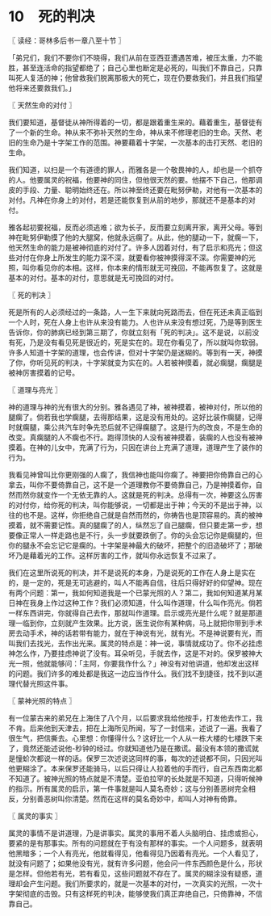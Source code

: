 # 10　死的判决



〖 读经：哥林多后书一章八至十节 〗

「弟兄们，我们不要你们不晓得，我们从前在亚西亚遭遇苦难，被压太重，力不能胜，甚至连活命的指望都绝了；自己心里也断定是必死的，叫我们不靠自己，只靠叫死人复活的神；他曾救我们脱离那极大的死亡，现在仍要救我们，并且我们指望他将来还要救我们。」



〖 天然生命的对付 〗

我们要知道，基督徒从神所得着的一切，都是跟着重生来的。藉着重生，基督徒有了一个新的生命。神从来不弥补天然的生命，神从来不修理老旧的生命。天然、老旧的生命乃是十字架工作的范围。神要藉着十字架，一次基本的击打天然、老旧的生命。

我们知道，以扫是一个有道德的罪人，而雅各是一个敬畏神的人，却也是一个抓夺的人。他要属灵的祝福，他要神的同住，但他很天然的要。他摆不下自己，他那调皮的手段、力量、聪明始终还在。所以神至终还要在毗努伊勒，对他有一次基本的对付。凡神在你身上的对付，若是还能恢复到从前的地步，那就还不是基本的对付。

雅各起初要祝福，反而必须逃难；欲为长子，反而要立刻离开家，离开父母。等到神在毗努伊勒摸了他的大腿窝，他就永远瘸了。从此，他的腿动一下，就瘸一下，他天然生命的能力是被神彻底的对付了。许多人因着对付，有了启示和亮光；但这些对付在你身上所发生的能力深不深，就要看你被神摸得深不深。你需要神的光照，叫你看见你的本相。这样，你本来的情形就无可挽回，不能再恢复了。这就是基本的对付。基本的对付，意思就是无可挽回的对付。



〖 死的判决 〗

死是所有的人必须经过的一条路，人一生下来就向死路而去，但在死还未真正临到一个人时，死在人身上也许从来没有能力。人也许从来没有想过死，乃是等到医生告诉你，你的肺病已经到第三期了，你就立刻有「死的判决」。这不是说，以前没有死，乃是没有看见死是很近的，死是实在的。现在你看见了，所以就叫你软弱。许多人知道十字架的道理，也会传讲，但对十字架仍是迷糊的。等到有一天，神摸了你，你听见死的判决，十字架就变为实在的。人若被神摸着，就必瘸腿，瘸腿是被神厉害摸着的记号。



〖 道理与亮光 〗

神的道理与神的光有很大的分别。雅各遇见了神，被神摸着，被神对付，所以他的腿瘸了。倘若我也学瘸腿，去得那结果，这是没有用处的。这好比装作瘸腿，记得时就瘸腿，乘公共汽车时争先恐后就不记得瘸腿了。这是行为的改良，不是生命的改变。真瘸腿的人不瘸也不行。跑得顶快的人没有被神摸着，装瘸的人也没有被神摸着。在神的儿女中，充满了行为，只因在讲台上充满了道理，道理产生了装作的行为。

我看见神曾叫比你更刚强的人瘸了，我信神也能叫你瘸了。神要把你倚靠自己的心拿去，叫你不要倚靠自己，这不是一个道理教你不要倚靠自己，乃是神摸着你，自然而然你就变作一个无依无靠的人。这就是死的判决。总得有一次，神要这么厉害的对付你，给你死的判决，叫你能够说，一切都是出于神；今天的不是出于神，以往的也不是。这样，你拒绝自己就是自然而然的，你祷告也是顶容易的。真的被神摸着，就不需要记性。真的腿瘸了的人，纵然忘了自己腿瘸，但只要走第一步，想要像正常人一样走路也是不行，头一步就要跌倒了。你的头会忘记你是瘸腿的，但你的腿永不会忘记它是瘸的。十字架是神最大的破坏，把整个的旧造破坏了；那破坏乃是藉着光的工作。这样厉害的工作，就叫你永远恢复不过来了。

我们在这里所说死的判决，并不是说死的本身，乃是说死的工作在人身上是实在的，是一定的，死是无可逃避的，叫人不能再自信，往后只得好好的仰望神。现在有两个问题：第一，我如何知道我是一个已蒙光照的人？第二，我如何知道某月某日神在我身上作过这种工作？我们必须知道，什么叫作道理，什么叫作亮光。倘若一样东西讲完，你就得自己去作，那就叫作道理。启示或亮光是什么呢？就是那道理一临到你，立刻就产生效果。比方说，医生说你有某种病，马上就把你带到手术房去动手术，神的话若带有能力，就在于神说有光，就有光。不是神说要有光，而叫我们去找光，去作出光来。属灵的特点是：神一说，事情就成功了。你不必挂虑神怎么作，乃要挂虑神说了没有。耳朵听见，手就去作，这是不对的。保罗被神大光一照，他就能够问：「主阿，你要我作什么？」神没有对他讲道，他却发出这样的问题。我们许多的难处都是我这一边应当作什么。我们找不到捷径，找不到以道理代替光照这件事。



〖 蒙神光照的特点 〗

有一位蒙古来的弟兄在上海住了八个月，以后要求我给他按手，打发他去作工，我不肯。后来他到天津去，把在上海所见所闻，写了一封信来，述说了一遍。我看了很生气，把信撕去。心里想：你懂得什么？这好比一个人从一栋大楼的七楼跌下来了，竟然还能述说他-秒钟的经过。你就知道他乃是在撒谎。最没有本领的撒谎就是憧蚧次都说一样的话。保罗三次述说这同样的事，每次的述说都不同，只因光叫他更糊涂了。本来保罗还能骑马，以后只得让人拉着他的手而行，自己东西南北都不知道了。被神光照的特点就是不清楚。亚伯拉罕的长处就是不知道，只得听候神的指示。所有属灵的启示，第一件事就是叫人莫名奇妙；这与分别善恶树完全相反，分别善恶树叫你清楚。然而在这样的莫名奇妙中，却叫人对神有倚靠。



〖 属灵的事实 〗

属灵的事情不是讲道理，乃是讲事实。属灵的事用不着人头脑明白、挂虑或担心，要紧的是有那事实。所有的问题就在于有没有那样的事实。一个人问题多，就表明他黑暗多；一个人有亮光，他就看得见，他看得见乃因着有亮光。一个人看见了，就没有问题了；如果他没有光，就有许多问题，他会问一件东西颜色是什么，形状是怎样。但他若有光，若有看见，这些问题就不存在了。属灵的糊涂没有疑惑，道理却会产生问题。我们所要求的，就是一次基本的对付，一次真实的光照，一次十字架彻底的击毁。只有这样死的判决，能够使我们真正弃绝自己，只倚靠神，不信靠自己。

